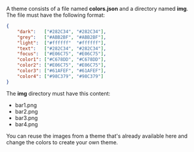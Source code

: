 A theme consists of a file named **colors.json** and a directory named
**img**. The file must have the following format:

```json
{
    "dark":   ["#282C34", "#282C34"],
    "grey":   ["#ABB2BF", "#ABB2BF"],
    "light":  ["#ffffff"  "#ffffff"],
    "text":   ["#282C34", "#282C34"],
    "focus":  ["#E06C75", "#E06C75"],
    "color1": ["#C678DD", "#C678DD"],
    "color2": ["#E06C75", "#E06C75"],
    "color3": ["#61AFEF", "#61AFEF"],
    "color4": ["#98C379", "#98C379"]
}
```
The **img** directory must have this content:
- bar1.png
- bar2.png
- bar3.png
- bar4.png

You can reuse the images from a theme that's already available here and change
the colors to create your own theme.
